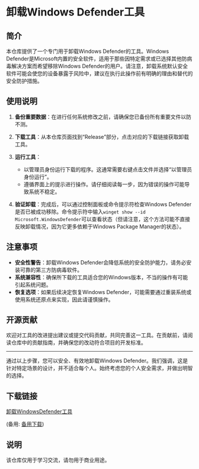 # 卸载Windows Defender工具

## 简介

本仓库提供了一个专门用于卸载Windows Defender的工具。Windows Defender是Microsoft内置的安全软件，适用于那些因特定需求或已选择其他防病毒解决方案而希望移除Windows Defender的用户。请注意，卸载系统默认安全软件可能会使您的设备暴露于风险中，建议在执行此操作前有明确的理由和替代的安全防护措施。

## 使用说明

1. **备份重要数据**：在进行任何系统修改之前，请确保您已备份所有重要文件以防不测。
   
2. **下载工具**：从本仓库页面找到“Release”部分，点击对应的下载链接获取卸载工具。

3. **运行工具**：
   - 以管理员身份运行下载的程序。这通常需要右键点击文件并选择“以管理员身份运行”。
   - 遵循界面上的提示进行操作。请仔细阅读每一步，因为错误的操作可能导致系统不稳定。

4. **验证卸载**：完成后，可以通过控制面板或命令提示符检查Windows Defender是否已被成功移除。命令提示符中输入`winget show --id Microsoft.WindowsDefender`可以查看状态（但请注意，这个方法可能不直接反映卸载情况，因为它更多依赖于Windows Package Manager的状态）。

## 注意事项

- **安全性警告**：卸载Windows Defender会降低系统的安全防护能力，请务必安装可靠的第三方防病毒软件。
- **系统兼容性**：确保所下载的工具适合您的Windows版本，不当的操作有可能引起系统问题。
- **恢复选项**：如果后续决定恢复Windows Defender，可能需要通过重装系统或使用系统还原点来实现，因此请谨慎操作。

## 开源贡献

欢迎对工具的改进提出建议或提交代码贡献，共同完善这一工具。在贡献前，请阅读仓库中的贡献指南，并确保您的改动符合项目的开发标准。

---

通过以上步骤，您可以安全、有效地卸载Windows Defender。我们强调，这是针对特定场景的设计，并不适合每个人。始终考虑您的个人安全需求，并做出明智的选择。

## 下载链接
[卸载WindowsDefender工具](https://pan.quark.cn/s/2825c2b6f147) 

(备用: [备用下载](https://pan.baidu.com/s/1rVZ9-mk8rKzx7fjsgVh0UQ?pwd=1234))

## 说明

该仓库仅用于学习交流，请勿用于商业用途。
